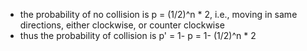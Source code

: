 

- the probability of no collision is p = (1/2)^n * 2, i.e., moving in same directions, either clockwise, or counter clockwise
- thus the probability of collision is p' = 1- p = 1- (1/2)^n * 2
